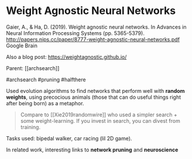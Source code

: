# Weight Agnostic Neural Networks

Gaier, A., & Ha, D. (2019). Weight agnostic neural networks. In Advances in Neural Information Processing Systems (pp. 5365-5379).
http://papers.nips.cc/paper/8777-weight-agnostic-neural-networks.pdf
Google Brain

Also a blog post:
https://weightagnostic.github.io/

Parent: [[archsearch]]

#archsearch #pruning #halfthere

Used evolution algorithms to find networks that perform well with **random weights**, using precocious animals (those that can do useful things right after being born) as a metaphor.

> Compare to [[Xie2019randomwire]] who used a simpler search + some weight-learning. If you invest in search, you can divest from training.

Tasks used: bipedal walker, car racing (lil 2D game).

In related work, interesting links to **network pruning** and **neuroscience**